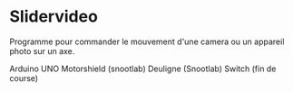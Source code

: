 Slidervideo
===========
Programme pour commander le mouvement d'une camera ou un appareil photo sur un axe.

  Arduino UNO
  Motorshield (snootlab)
  Deuligne (Snootlab)
  Switch (fin de course)
  
